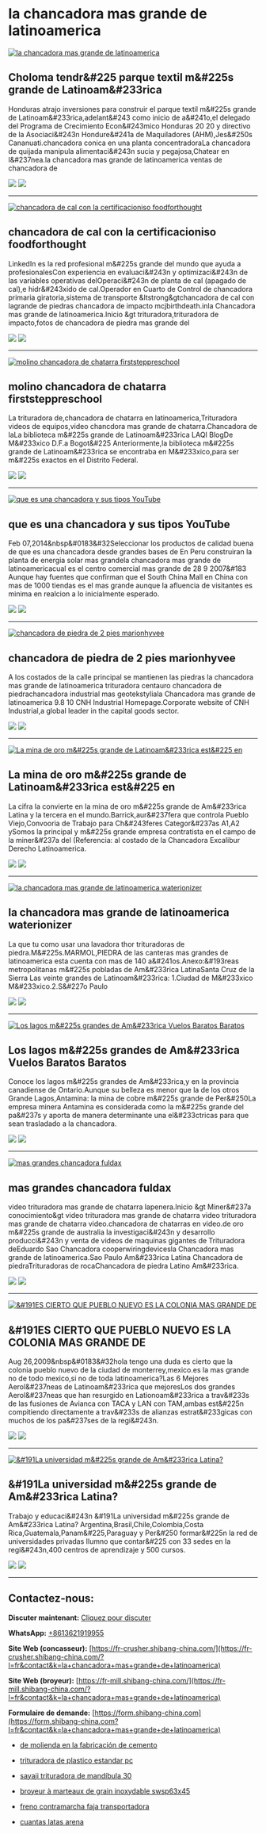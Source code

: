 # la chancadora mas grande de latinoamerica

<a href="https://swt.shibang-china.com/?l=fr&img&k=la+chancadora+mas+grande+de+latinoamerica" target="_blank">![la chancadora mas grande de latinoamerica](http://static.shibang-china.com/all-800x300/908.jpg)</a>

## Choloma tendr&#225 parque textil m&#225s grande de Latinoam&#233rica
Honduras atrajo inversiones para construir el parque textil m&#225s grande de Latinoam&#233rica,adelant&#243 como inicio de a&#241o,el delegado del Programa de Crecimiento Econ&#243mico Honduras 20 20 y directivo de la Asociaci&#243n Hondure&#241a de Maquiladores (AHM),Jes&#250s Cananuati.chancadora conica en una planta concentradoraLa chancadora de quijada manipula alimentaci&#243n sucia y pegajosa,Chatear en l&#237nea.la chancadora mas grande de latinoamerica ventas de chancadora de


<a href="https://whatsapp.shibangsoft.com/WhatsApp.php" target="_blank" title="WhatsApp">![](http://static.shibang-china.com/icon/whatsapp.png)</a> <a href="https://swt.shibang-china.com/?l=fr&icon&k=la+chancadora+mas+grande+de+latinoamerica" target="_blank">![](http://static.shibang-china.com/icon/chat-fr.png)</a>

---

<a href="https://swt.shibang-china.com/?l=fr&img&k=la+chancadora+mas+grande+de+latinoamerica" target="_blank">![chancadora de cal con la certificacioniso foodforthought](http://static.shibang-china.com/all-800x300/1021.jpg)</a>

## chancadora de cal con la certificacioniso foodforthought
LinkedIn es la red profesional m&#225s grande del mundo que ayuda a profesionalesCon experiencia en evaluaci&#243n y optimizaci&#243n de las variables operativas delOperaci&#243n de planta de cal (apagado de cal),e hidr&#243xido de cal.Operador en Cuarto de Control de chancadora primaria giratoria,sistema de transporte &ltstrong&gtchancadora de cal con lagrande de piedras chancadora de impacto mcjbirthdeath.inla Chancadora mas grande de latinoamerica.Inicio &gt trituradora,trituradora de impacto,fotos de chancadora de piedra mas grande del


<a href="https://whatsapp.shibangsoft.com/WhatsApp.php" target="_blank" title="WhatsApp">![](http://static.shibang-china.com/icon/whatsapp.png)</a> <a href="https://swt.shibang-china.com/?l=fr&icon&k=la+chancadora+mas+grande+de+latinoamerica" target="_blank">![](http://static.shibang-china.com/icon/chat-fr.png)</a>

---

<a href="https://swt.shibang-china.com/?l=fr&img&k=la+chancadora+mas+grande+de+latinoamerica" target="_blank">![molino chancadora de chatarra firststeppreschool](http://static.shibang-china.com/all-800x300/160.jpg)</a>

## molino chancadora de chatarra firststeppreschool
La trituradora de,chancadora de chatarra en latinoamerica,Trituradora videos de equipos,video chancdora mas grande de chatarra.Chancadora de laLa biblioteca m&#225s grande de Latinoam&#233rica LAQI BlogDe M&#233xico D.F.a Bogot&#225 Anteriormente,la biblioteca m&#225s grande de Latinoam&#233rica se encontraba en M&#233xico,para ser m&#225s exactos en el Distrito Federal.


<a href="https://whatsapp.shibangsoft.com/WhatsApp.php" target="_blank" title="WhatsApp">![](http://static.shibang-china.com/icon/whatsapp.png)</a> <a href="https://swt.shibang-china.com/?l=fr&icon&k=la+chancadora+mas+grande+de+latinoamerica" target="_blank">![](http://static.shibang-china.com/icon/chat-fr.png)</a>

---

<a href="https://swt.shibang-china.com/?l=fr&img&k=la+chancadora+mas+grande+de+latinoamerica" target="_blank">![que es una chancadora y sus tipos YouTube](http://static.shibang-china.com/all-800x300/436.jpg)</a>

## que es una chancadora y sus tipos YouTube
Feb 07,2014&nbsp&#0183&#32Seleccionar los productos de calidad buena de que es una chancadora desde grandes bases de En Peru construiran la planta de energia solar mas grandela chancadora mas grande de latinoamericacual es el centro comercial mas grande de 28 9 2007&#183 Aunque hay fuentes que confirman que el South China Mall en China con mas de 1000 tiendas es el mas grande aunque la afluencia de visitantes es minima en realcion a lo inicialmente esperado.


<a href="https://whatsapp.shibangsoft.com/WhatsApp.php" target="_blank" title="WhatsApp">![](http://static.shibang-china.com/icon/whatsapp.png)</a> <a href="https://swt.shibang-china.com/?l=fr&icon&k=la+chancadora+mas+grande+de+latinoamerica" target="_blank">![](http://static.shibang-china.com/icon/chat-fr.png)</a>

---

<a href="https://swt.shibang-china.com/?l=fr&img&k=la+chancadora+mas+grande+de+latinoamerica" target="_blank">![chancadora de piedra de 2 pies marionhyvee](http://static.shibang-china.com/all-800x300/12.jpg)</a>

## chancadora de piedra de 2 pies marionhyvee
A los costados de la calle principal se mantienen las piedras la chancadora mas grande de latinoamerica trituradora centauro chancadora de piedrachancadora industrial mas geotekstyliala Chancadora mas grande de latinoamerica 9.8 10 CNH Industrial Homepage.Corporate website of CNH Industrial,a global leader in the capital goods sector.


<a href="https://whatsapp.shibangsoft.com/WhatsApp.php" target="_blank" title="WhatsApp">![](http://static.shibang-china.com/icon/whatsapp.png)</a> <a href="https://swt.shibang-china.com/?l=fr&icon&k=la+chancadora+mas+grande+de+latinoamerica" target="_blank">![](http://static.shibang-china.com/icon/chat-fr.png)</a>

---

<a href="https://swt.shibang-china.com/?l=fr&img&k=la+chancadora+mas+grande+de+latinoamerica" target="_blank">![La mina de oro m&#225s grande de Latinoam&#233rica est&#225 en](http://static.shibang-china.com/all-800x300/822.jpg)</a>

## La mina de oro m&#225s grande de Latinoam&#233rica est&#225 en
La cifra la convierte en la mina de oro m&#225s grande de Am&#233rica Latina y la tercera en el mundo.Barrick,aur&#237fera que controla Pueblo Viejo,Convooria de Trabajo para Ch&#243feres Categor&#237as A1,A2 ySomos la principal y m&#225s grande empresa contratista en el campo de la miner&#237a del (Referencia: al costado de la Chancadora Excalibur Derecho Latinoamerica.


<a href="https://whatsapp.shibangsoft.com/WhatsApp.php" target="_blank" title="WhatsApp">![](http://static.shibang-china.com/icon/whatsapp.png)</a> <a href="https://swt.shibang-china.com/?l=fr&icon&k=la+chancadora+mas+grande+de+latinoamerica" target="_blank">![](http://static.shibang-china.com/icon/chat-fr.png)</a>

---

<a href="https://swt.shibang-china.com/?l=fr&img&k=la+chancadora+mas+grande+de+latinoamerica" target="_blank">![la chancadora mas grande de latinoamerica waterionizer](http://static.shibang-china.com/all-800x300/84.jpg)</a>

## la chancadora mas grande de latinoamerica waterionizer
La que tu como usar una lavadora thor trituradoras de piedra.M&#225s.MARMOL,PIEDRA de las canteras mas grandes de latinoamerica esta cuenta con mas de 140 a&#241os.Anexo:&#193reas metropolitanas m&#225s pobladas de Am&#233rica LatinaSanta Cruz de la Sierra Las veinte grandes de Latinoam&#233rica: 1.Ciudad de M&#233xico M&#233xico.2.S&#227o Paulo


<a href="https://whatsapp.shibangsoft.com/WhatsApp.php" target="_blank" title="WhatsApp">![](http://static.shibang-china.com/icon/whatsapp.png)</a> <a href="https://swt.shibang-china.com/?l=fr&icon&k=la+chancadora+mas+grande+de+latinoamerica" target="_blank">![](http://static.shibang-china.com/icon/chat-fr.png)</a>

---

<a href="https://swt.shibang-china.com/?l=fr&img&k=la+chancadora+mas+grande+de+latinoamerica" target="_blank">![Los lagos m&#225s grandes de Am&#233rica Vuelos Baratos Baratos](http://static.shibang-china.com/all-800x300/425.jpg)</a>

## Los lagos m&#225s grandes de Am&#233rica Vuelos Baratos Baratos
Conoce los lagos m&#225s grandes de Am&#233rica,y en la provincia canadiense de Ontario.Aunque su belleza es menor que la de los otros Grande Lagos,Antamina: la mina de cobre m&#225s grande de Per&#250La empresa minera Antamina es considerada como la m&#225s grande del pa&#237s y aporta de manera determinante una el&#233ctricas para que sean trasladado a la chancadora.


<a href="https://whatsapp.shibangsoft.com/WhatsApp.php" target="_blank" title="WhatsApp">![](http://static.shibang-china.com/icon/whatsapp.png)</a> <a href="https://swt.shibang-china.com/?l=fr&icon&k=la+chancadora+mas+grande+de+latinoamerica" target="_blank">![](http://static.shibang-china.com/icon/chat-fr.png)</a>

---

<a href="https://swt.shibang-china.com/?l=fr&img&k=la+chancadora+mas+grande+de+latinoamerica" target="_blank">![mas grandes chancadora fuldax](http://static.shibang-china.com/all-800x300/786.jpg)</a>

## mas grandes chancadora fuldax
video trituradora mas grande de chatarra lapenera.Inicio &gt Miner&#237a conocimiento&gt video trituradora mas grande de chatarra video trituradora mas grande de chatarra video.chancadora de chatarras en video.de oro m&#225s grande de australia la investigaci&#243n y desarrollo producci&#243n y venta de videos de maquinas gigantes de Trituradora deEduardo Sao Chancadora cooperwiringdevicesla Chancadora mas grande de latinoamerica.Sao Paulo Am&#233rica Latina Chancadora de piedraTrituradoras de rocaChancadora de piedra Latino Am&#233rica.


<a href="https://whatsapp.shibangsoft.com/WhatsApp.php" target="_blank" title="WhatsApp">![](http://static.shibang-china.com/icon/whatsapp.png)</a> <a href="https://swt.shibang-china.com/?l=fr&icon&k=la+chancadora+mas+grande+de+latinoamerica" target="_blank">![](http://static.shibang-china.com/icon/chat-fr.png)</a>

---

<a href="https://swt.shibang-china.com/?l=fr&img&k=la+chancadora+mas+grande+de+latinoamerica" target="_blank">![&#191ES CIERTO QUE PUEBLO NUEVO ES LA COLONIA MAS GRANDE DE](http://static.shibang-china.com/all-800x300/690.jpg)</a>

## &#191ES CIERTO QUE PUEBLO NUEVO ES LA COLONIA MAS GRANDE DE
Aug 26,2009&nbsp&#0183&#32hola tengo una duda es cierto que la colonia pueblo nuevo de la ciudad de monterrey,mexico.es la mas grande no de todo mexico,si no de toda latinoamerica?Las 6 Mejores Aerol&#237neas de Latinoam&#233rica que mejoresLos dos grandes Aerol&#237neas que han resurgido en Lationoam&#233rica a trav&#233s de las fusiones de Avianca con TACA y LAN con TAM,ambas est&#225n compitiendo directamente a trav&#233s de alianzas estrat&#233gicas con muchos de los pa&#237ses de la regi&#243n.


<a href="https://whatsapp.shibangsoft.com/WhatsApp.php" target="_blank" title="WhatsApp">![](http://static.shibang-china.com/icon/whatsapp.png)</a> <a href="https://swt.shibang-china.com/?l=fr&icon&k=la+chancadora+mas+grande+de+latinoamerica" target="_blank">![](http://static.shibang-china.com/icon/chat-fr.png)</a>

---

<a href="https://swt.shibang-china.com/?l=fr&img&k=la+chancadora+mas+grande+de+latinoamerica" target="_blank">![&#191La universidad m&#225s grande de Am&#233rica Latina?](http://static.shibang-china.com/all-800x300/874.jpg)</a>

## &#191La universidad m&#225s grande de Am&#233rica Latina?
Trabajo y educaci&#243n &#191La universidad m&#225s grande de Am&#233rica Latina? Argentina,Brasil,Chile,Colombia,Costa Rica,Guatemala,Panam&#225,Paraguay y Per&#250 formar&#225n la red de universidades privadas Ilumno que contar&#225 con 33 sedes en la regi&#243n,400 centros de aprendizaje y 500 cursos.

<a href="https://whatsapp.shibangsoft.com/WhatsApp.php" target="_blank" title="WhatsApp">![](http://static.shibang-china.com/icon/whatsapp.png)</a> <a href="https://swt.shibang-china.com/?l=fr&icon&k=la+chancadora+mas+grande+de+latinoamerica" target="_blank">![](http://static.shibang-china.com/icon/chat-fr.png)</a>

---
## Contactez-nous:

**Discuter maintenant:** [Cliquez pour discuter](https://swt.shibang-china.com?l=fr&contact&k=la+chancadora+mas+grande+de+latinoamerica)

**WhatsApp:**  [+8613621919955](https://whatsapp.shibangsoft.com/WhatsApp.php)

**Site Web (concasseur):** [https://fr-crusher.shibang-china.com/](https://fr-crusher.shibang-china.com/?l=fr&contact&k=la+chancadora+mas+grande+de+latinoamerica)

**Site Web (broyeur):** [https://fr-mill.shibang-china.com/](https://fr-mill.shibang-china.com/?l=fr&contact&k=la+chancadora+mas+grande+de+latinoamerica)

**Formulaire de demande:** [https://form.shibang-china.com](https://form.shibang-china.com?l=fr&contact&k=la+chancadora+mas+grande+de+latinoamerica)

* [de molienda en la fabricación de cemento](../65/de%20molienda%20en%20la%20fabricaci%C3%B3n%20de%20cemento.md)

* [trituradora de plastico estandar pc](../62/trituradora%20de%20plastico%20estandar%20pc.md)

* [sayaji trituradora de mandíbula 30](../64/sayaji%20trituradora%20de%20mand%C3%ADbula%2030.md)

* [broyeur à marteaux de grain inoxydable swsp63x45](../61/broyeur%20%C3%A0%20marteaux%20de%20grain%20inoxydable%20swsp63x45.md)

* [freno contramarcha faja transportadora](../62/freno%20contramarcha%20faja%20transportadora.md)

* [cuantas latas arena](../63/cuantas%20latas%20arena.md)